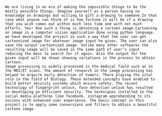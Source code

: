     We are living in an era of making the impossible things to be the mostly possible things. Imagine yourself as a person having no knowledge on drawings but willing to gift a drawing to someone.In that case what anyone can think of is how fortune it will be if a drawing that you wish comes out within much less time and with not much efforts. Yes! One such a thing is obtaining a cartoon image.Cartooning an image is a computer vision application done using python language. we have developed the project in such a way that the user can get cartoonized image for whatever image input he gives. The user can also save the output cartoonized image. Unlike many other softwares the resulting image will be saved in the same path of user’s input reducing the mess to search for it again. Also the output for the given input will be shown showing variations in the process to obtain cartoon.
    Image processing is widely processed in the medical field such as in the MRI/ET scans. The amount of research in the image processing has helped to acquire early detection of tumors. There playing the vital role in the field of Biology. These extended concepts have enabled to build better security systems which ensure safety. The recent technology of fingerprint unlock, face detection unlock has resulted in developing an efficient security. The techniques installed in the social media platforms like facebook, instagram apprehending to its success with enhanced user experience. The basic concept in this project is to apply some conversions and filters to obtain a beautiful cartoon image.
    
